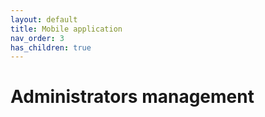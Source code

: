 ```yaml
---
layout: default
title: Mobile application
nav_order: 3
has_children: true
---
```


# Administrators management